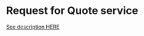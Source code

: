 # Request for Quote service #
[See description HERE](https://github.com/tamaslang/rfq-service/blob/master/docs/description.pdf)